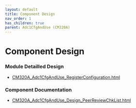 ```yaml
---
layout: default
title: Component Design
nav_order: 1
has_children: true
parent: Adc1CfgAndUse (CM320A)
---
```

# Component Design
### Module Detailled Design

- [CM320A_Adc1CfgAndUse_RegisterConfiguration.html](Design/CM320A_Adc1CfgAndUse_RegisterConfiguration.html)

### Component Documentation

- [CM320A_Adc1CfgAndUse_Design_PeerReviewChkList.html](Doc/CM320A_Adc1CfgAndUse_Design_PeerReviewChkList.html)

